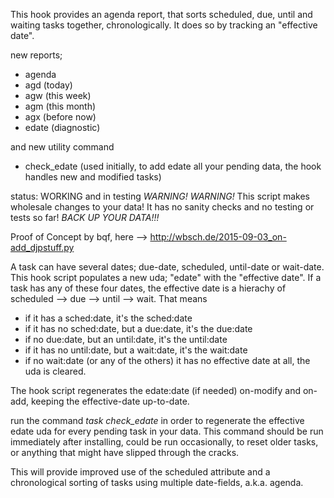 This hook provides an agenda report, that sorts scheduled, due, until and waiting tasks together, chronologically. It does so by tracking an "effective date".

new reports;
- agenda
- agd (today)
- agw (this week)
- agm (this month)
- agx (before now)
- edate (diagnostic)

and new utility command
- check_edate (used initially, to add edate all your pending data, the hook handles new and modified tasks) 

status: WORKING and in testing
*WARNING! WARNING!* This script makes wholesale changes to your data! It has no sanity checks and no testing or tests so far! *BACK UP YOUR DATA!!!*

Proof of Concept by bqf, here  --> http://wbsch.de/2015-09-03_on-add_djpstuff.py

A task can have several dates; due-date, scheduled, until-date or wait-date. This hook script populates a new uda; "edate" with the "effective date". If a task has any of these four dates, the effective date is a hierachy of scheduled --> due --> until --> wait. That means
- if it has a sched:date, it's the sched:date
- if it has no sched:date, but a due:date, it's the due:date
- if no due:date, but an until:date, it's the until:date
- if it has no until:date, but a wait:date, it's the wait:date
- if no wait:date (or any of the others) it has no effective date at all, the uda is cleared.

The hook script regenerates the edate:date (if needed) on-modify and on-add, keeping the effective-date up-to-date.

run the command *task check_edate* in order to regenerate the effective edate uda for every pending task in your data. This command should be run immediately after installing, could be run occasionally, to reset older tasks, or anything that might have slipped through the cracks. 

This will provide improved use of the scheduled attribute and a chronological sorting of tasks using multiple date-fields, a.k.a. agenda.



